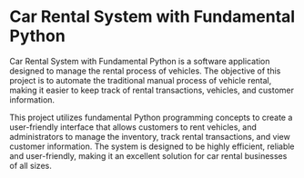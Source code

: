 # **Car Rental System with Fundamental Python**

Car Rental System with Fundamental Python is a software application designed to manage the rental process of vehicles. The objective of this project is to automate the traditional manual process of vehicle rental, making it easier to keep track of rental transactions, vehicles, and customer information.

This project utilizes fundamental Python programming concepts to create a user-friendly interface that allows customers to rent vehicles, and administrators to manage the inventory, track rental transactions, and view customer information. The system is designed to be highly efficient, reliable and user-friendly, making it an excellent solution for car rental businesses of all sizes.
